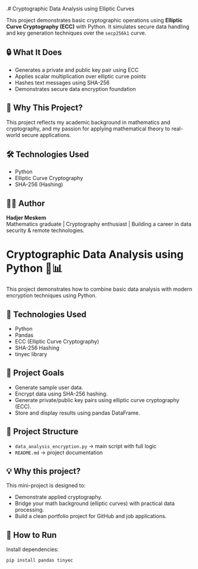
.# Cryptographic Data Analysis using Elliptic Curves

This project demonstrates basic cryptographic operations using **Elliptic Curve Cryptography (ECC)** with Python. It simulates secure data handling and key generation techniques over the `secp256k1` curve.

## 🔒 What It Does
- Generates a private and public key pair using ECC
- Applies scalar multiplication over elliptic curve points
- Hashes text messages using SHA-256
- Demonstrates secure data encryption foundation

## 🧠 Why This Project?
This project reflects my academic background in mathematics and cryptography, and my passion for applying mathematical theory to real-world secure applications.

## 🛠️ Technologies Used
- Python
- Elliptic Curve Cryptography
- SHA-256 (Hashing)

## 👩‍💻 Author
**Hadjer Meskem**  
Mathematics graduate | Cryptography enthusiast | Building a career in data security & remote technologies.
# Cryptographic Data Analysis using Python 🔐📊

This project demonstrates how to combine basic data analysis with modern encryption techniques using Python.

## 🔧 Technologies Used
- Python
- Pandas
- ECC (Elliptic Curve Cryptography)
- SHA-256 Hashing
- tinyec library

## 🧠 Project Goals
- Generate sample user data.
- Encrypt data using SHA-256 hashing.
- Generate private/public key pairs using elliptic curve cryptography (ECC).
- Store and display results using pandas DataFrame.

## 📂 Project Structure
- `data_analysis_encryption.py` → main script with full logic
- `README.md` → project documentation

## 💡 Why this project?
This mini-project is designed to:
- Demonstrate applied cryptography.
- Bridge your math background (elliptic curves) with practical data processing.
- Build a clean portfolio project for GitHub and job applications.

## 🚀 How to Run
Install dependencies:
```bash
pip install pandas tinyec

